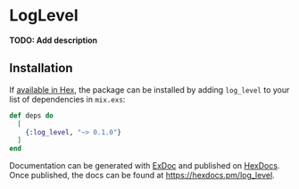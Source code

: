 # LogLevel

**TODO: Add description**

## Installation

If [available in Hex](https://hex.pm/docs/publish), the package can be installed
by adding `log_level` to your list of dependencies in `mix.exs`:

```elixir
def deps do
  [
    {:log_level, "~> 0.1.0"}
  ]
end
```

Documentation can be generated with [ExDoc](https://github.com/elixir-lang/ex_doc)
and published on [HexDocs](https://hexdocs.pm). Once published, the docs can
be found at <https://hexdocs.pm/log_level>.

